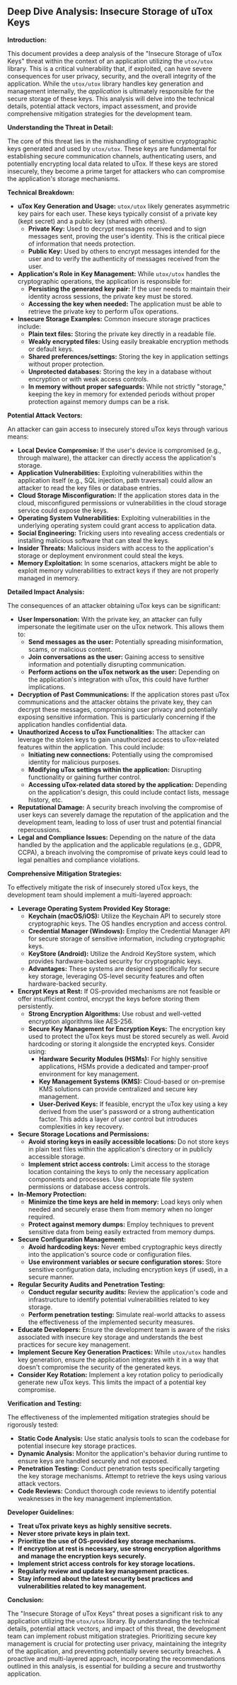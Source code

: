 ## Deep Dive Analysis: Insecure Storage of uTox Keys

**Introduction:**

This document provides a deep analysis of the "Insecure Storage of uTox Keys" threat within the context of an application utilizing the `utox/utox` library. This is a critical vulnerability that, if exploited, can have severe consequences for user privacy, security, and the overall integrity of the application. While the `utox/utox` library handles key generation and management internally, the *application* is ultimately responsible for the secure storage of these keys. This analysis will delve into the technical details, potential attack vectors, impact assessment, and provide comprehensive mitigation strategies for the development team.

**Understanding the Threat in Detail:**

The core of this threat lies in the mishandling of sensitive cryptographic keys generated and used by `utox/utox`. These keys are fundamental for establishing secure communication channels, authenticating users, and potentially encrypting local data related to uTox. If these keys are stored insecurely, they become a prime target for attackers who can compromise the application's storage mechanisms.

**Technical Breakdown:**

* **uTox Key Generation and Usage:**  `utox/utox` likely generates asymmetric key pairs for each user. These keys typically consist of a private key (kept secret) and a public key (shared with others).
    * **Private Key:**  Used to decrypt messages received and to sign messages sent, proving the user's identity. This is the critical piece of information that needs protection.
    * **Public Key:**  Used by others to encrypt messages intended for the user and to verify the authenticity of messages received from the user.
* **Application's Role in Key Management:** While `utox/utox` handles the cryptographic operations, the application is responsible for:
    * **Persisting the generated key pair:**  If the user needs to maintain their identity across sessions, the private key must be stored.
    * **Accessing the key when needed:**  The application must be able to retrieve the private key to perform uTox operations.
* **Insecure Storage Examples:**  Common insecure storage practices include:
    * **Plain text files:** Storing the private key directly in a readable file.
    * **Weakly encrypted files:** Using easily breakable encryption methods or default keys.
    * **Shared preferences/settings:**  Storing the key in application settings without proper protection.
    * **Unprotected databases:**  Storing the key in a database without encryption or with weak access controls.
    * **In memory without proper safeguards:** While not strictly "storage," keeping the key in memory for extended periods without proper protection against memory dumps can be a risk.

**Potential Attack Vectors:**

An attacker can gain access to insecurely stored uTox keys through various means:

* **Local Device Compromise:** If the user's device is compromised (e.g., through malware), the attacker can directly access the application's storage.
* **Application Vulnerabilities:** Exploiting vulnerabilities within the application itself (e.g., SQL injection, path traversal) could allow an attacker to read the key files or database entries.
* **Cloud Storage Misconfiguration:** If the application stores data in the cloud, misconfigured permissions or vulnerabilities in the cloud storage service could expose the keys.
* **Operating System Vulnerabilities:** Exploiting vulnerabilities in the underlying operating system could grant access to application data.
* **Social Engineering:** Tricking users into revealing access credentials or installing malicious software that can steal the keys.
* **Insider Threats:** Malicious insiders with access to the application's storage or deployment environment could steal the keys.
* **Memory Exploitation:** In some scenarios, attackers might be able to exploit memory vulnerabilities to extract keys if they are not properly managed in memory.

**Detailed Impact Analysis:**

The consequences of an attacker obtaining uTox keys can be significant:

* **User Impersonation:**  With the private key, an attacker can fully impersonate the legitimate user on the uTox network. This allows them to:
    * **Send messages as the user:**  Potentially spreading misinformation, scams, or malicious content.
    * **Join conversations as the user:**  Gaining access to sensitive information and potentially disrupting communication.
    * **Perform actions on the uTox network as the user:**  Depending on the application's integration with uTox, this could have further implications.
* **Decryption of Past Communications:** If the application stores past uTox communications and the attacker obtains the private key, they can decrypt these messages, compromising user privacy and potentially exposing sensitive information. This is particularly concerning if the application handles confidential data.
* **Unauthorized Access to uTox Functionalities:**  The attacker can leverage the stolen keys to gain unauthorized access to uTox-related features within the application. This could include:
    * **Initiating new connections:**  Potentially using the compromised identity for malicious purposes.
    * **Modifying uTox settings within the application:**  Disrupting functionality or gaining further control.
    * **Accessing uTox-related data stored by the application:**  Depending on the application's design, this could include contact lists, message history, etc.
* **Reputational Damage:**  A security breach involving the compromise of user keys can severely damage the reputation of the application and the development team, leading to loss of user trust and potential financial repercussions.
* **Legal and Compliance Issues:** Depending on the nature of the data handled by the application and the applicable regulations (e.g., GDPR, CCPA), a breach involving the compromise of private keys could lead to legal penalties and compliance violations.

**Comprehensive Mitigation Strategies:**

To effectively mitigate the risk of insecurely stored uTox keys, the development team should implement a multi-layered approach:

* **Leverage Operating System Provided Key Storage:**
    * **Keychain (macOS/iOS):** Utilize the Keychain API to securely store cryptographic keys. The OS handles encryption and access control.
    * **Credential Manager (Windows):** Employ the Credential Manager API for secure storage of sensitive information, including cryptographic keys.
    * **KeyStore (Android):** Utilize the Android KeyStore system, which provides hardware-backed security for cryptographic keys.
    * **Advantages:** These systems are designed specifically for secure key storage, leveraging OS-level security features and often hardware-backed security.
* **Encrypt Keys at Rest:** If OS-provided mechanisms are not feasible or offer insufficient control, encrypt the keys before storing them persistently.
    * **Strong Encryption Algorithms:** Use robust and well-vetted encryption algorithms like AES-256.
    * **Secure Key Management for Encryption Keys:** The encryption key used to protect the uTox keys must be stored securely as well. Avoid hardcoding or storing it alongside the encrypted keys. Consider using:
        * **Hardware Security Modules (HSMs):** For highly sensitive applications, HSMs provide a dedicated and tamper-proof environment for key management.
        * **Key Management Systems (KMS):** Cloud-based or on-premise KMS solutions can provide centralized and secure key management.
        * **User-Derived Keys:** If feasible, encrypt the uTox key using a key derived from the user's password or a strong authentication factor. This adds a layer of user control but introduces complexities in key recovery.
* **Secure Storage Locations and Permissions:**
    * **Avoid storing keys in easily accessible locations:**  Do not store keys in plain text files within the application's directory or in publicly accessible storage.
    * **Implement strict access controls:**  Limit access to the storage location containing the keys to only the necessary application components and processes. Use appropriate file system permissions or database access controls.
* **In-Memory Protection:**
    * **Minimize the time keys are held in memory:**  Load keys only when needed and securely erase them from memory when no longer required.
    * **Protect against memory dumps:**  Employ techniques to prevent sensitive data from being easily extracted from memory dumps.
* **Secure Configuration Management:**
    * **Avoid hardcoding keys:** Never embed cryptographic keys directly into the application's source code or configuration files.
    * **Use environment variables or secure configuration stores:**  Store sensitive configuration data, including encryption keys (if used), in a secure manner.
* **Regular Security Audits and Penetration Testing:**
    * **Conduct regular security audits:**  Review the application's code and infrastructure to identify potential vulnerabilities related to key storage.
    * **Perform penetration testing:**  Simulate real-world attacks to assess the effectiveness of the implemented security measures.
* **Educate Developers:** Ensure the development team is aware of the risks associated with insecure key storage and understands the best practices for secure key management.
* **Implement Secure Key Generation Practices:** While `utox/utox` handles key generation, ensure the application integrates with it in a way that doesn't compromise the security of the generated keys.
* **Consider Key Rotation:** Implement a key rotation policy to periodically generate new uTox keys. This limits the impact of a potential key compromise.

**Verification and Testing:**

The effectiveness of the implemented mitigation strategies should be rigorously tested:

* **Static Code Analysis:** Use static analysis tools to scan the codebase for potential insecure key storage practices.
* **Dynamic Analysis:** Monitor the application's behavior during runtime to ensure keys are handled securely and not exposed.
* **Penetration Testing:** Conduct penetration tests specifically targeting the key storage mechanisms. Attempt to retrieve the keys using various attack vectors.
* **Code Reviews:** Conduct thorough code reviews to identify potential weaknesses in the key management implementation.

**Developer Guidelines:**

* **Treat uTox private keys as highly sensitive secrets.**
* **Never store private keys in plain text.**
* **Prioritize the use of OS-provided key storage mechanisms.**
* **If encryption at rest is necessary, use strong encryption algorithms and manage the encryption keys securely.**
* **Implement strict access controls for key storage locations.**
* **Regularly review and update key management practices.**
* **Stay informed about the latest security best practices and vulnerabilities related to key management.**

**Conclusion:**

The "Insecure Storage of uTox Keys" threat poses a significant risk to any application utilizing the `utox/utox` library. By understanding the technical details, potential attack vectors, and impact of this threat, the development team can implement robust mitigation strategies. Prioritizing secure key management is crucial for protecting user privacy, maintaining the integrity of the application, and preventing potentially severe security breaches. A proactive and multi-layered approach, incorporating the recommendations outlined in this analysis, is essential for building a secure and trustworthy application.
